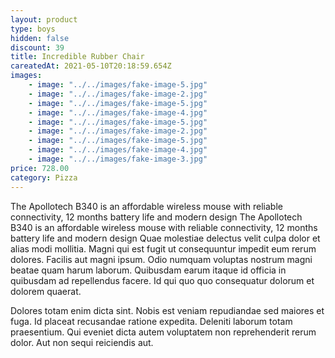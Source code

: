 ```yaml
---
layout: product
type: boys
hidden: false
discount: 39
title: Incredible Rubber Chair
careatedAt: 2021-05-10T20:18:59.654Z
images:
    - image: "../../images/fake-image-5.jpg"
    - image: "../../images/fake-image-2.jpg"
    - image: "../../images/fake-image-5.jpg"
    - image: "../../images/fake-image-4.jpg"
    - image: "../../images/fake-image-5.jpg"
    - image: "../../images/fake-image-2.jpg"
    - image: "../../images/fake-image-5.jpg"
    - image: "../../images/fake-image-4.jpg"
    - image: "../../images/fake-image-3.jpg"
price: 728.00
category: Pizza
---
```

The Apollotech B340 is an affordable wireless mouse with reliable connectivity, 12 months battery life and modern design
The Apollotech B340 is an affordable wireless mouse with reliable connectivity, 12 months battery life and modern design
Quae molestiae delectus velit culpa dolor et alias modi mollitia. Magni qui est fugit ut consequuntur impedit eum rerum dolores. Facilis aut magni ipsum. Odio numquam voluptas nostrum magni beatae quam harum laborum. Quibusdam earum itaque id officia in quibusdam ad repellendus facere. Id qui quo quo consequatur dolorum et dolorem quaerat.
 Dolores totam enim dicta sint. Nobis est veniam repudiandae sed maiores et fuga. Id placeat recusandae ratione expedita. Deleniti laborum totam praesentium. Qui eveniet dicta autem voluptatem non reprehenderit rerum dolor. Aut non sequi reiciendis aut.
